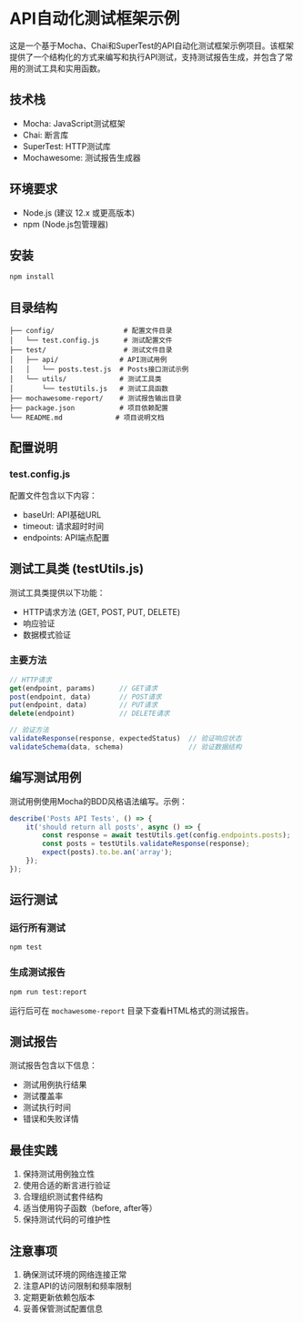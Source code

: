# API自动化测试框架示例

这是一个基于Mocha、Chai和SuperTest的API自动化测试框架示例项目。该框架提供了一个结构化的方式来编写和执行API测试，支持测试报告生成，并包含了常用的测试工具和实用函数。

## 技术栈

- Mocha: JavaScript测试框架
- Chai: 断言库
- SuperTest: HTTP测试库
- Mochawesome: 测试报告生成器

## 环境要求

- Node.js (建议 12.x 或更高版本)
- npm (Node.js包管理器)

## 安装

```bash
npm install
```

## 目录结构

```
├── config/                 # 配置文件目录
│   └── test.config.js      # 测试配置文件
├── test/                   # 测试文件目录
│   ├── api/               # API测试用例
│   │   └── posts.test.js  # Posts接口测试示例
│   └── utils/             # 测试工具类
│       └── testUtils.js   # 测试工具函数
├── mochawesome-report/    # 测试报告输出目录
├── package.json           # 项目依赖配置
└── README.md             # 项目说明文档
```

## 配置说明

### test.config.js

配置文件包含以下内容：

- baseUrl: API基础URL
- timeout: 请求超时时间
- endpoints: API端点配置

## 测试工具类 (testUtils.js)

测试工具类提供以下功能：

- HTTP请求方法 (GET, POST, PUT, DELETE)
- 响应验证
- 数据模式验证

### 主要方法

```javascript
// HTTP请求
get(endpoint, params)      // GET请求
post(endpoint, data)       // POST请求
put(endpoint, data)        // PUT请求
delete(endpoint)           // DELETE请求

// 验证方法
validateResponse(response, expectedStatus)  // 验证响应状态
validateSchema(data, schema)                // 验证数据结构
```

## 编写测试用例

测试用例使用Mocha的BDD风格语法编写。示例：

```javascript
describe('Posts API Tests', () => {
    it('should return all posts', async () => {
        const response = await testUtils.get(config.endpoints.posts);
        const posts = testUtils.validateResponse(response);
        expect(posts).to.be.an('array');
    });
});
```

## 运行测试

### 运行所有测试

```bash
npm test
```

### 生成测试报告

```bash
npm run test:report
```

运行后可在 `mochawesome-report` 目录下查看HTML格式的测试报告。

## 测试报告

测试报告包含以下信息：

- 测试用例执行结果
- 测试覆盖率
- 测试执行时间
- 错误和失败详情

## 最佳实践

1. 保持测试用例独立性
2. 使用合适的断言进行验证
3. 合理组织测试套件结构
4. 适当使用钩子函数（before, after等）
5. 保持测试代码的可维护性

## 注意事项

1. 确保测试环境的网络连接正常
2. 注意API的访问限制和频率限制
3. 定期更新依赖包版本
4. 妥善保管测试配置信息